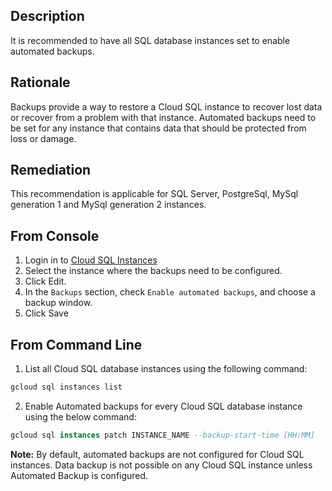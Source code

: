 ## Description

It is recommended to have all SQL database instances set to enable automated backups.

## Rationale

Backups provide a way to restore a Cloud SQL instance to recover lost data or recover from a problem with that instance. Automated backups need to be set for any instance that contains data that should be protected from loss or damage.

## Remediation

This recommendation is applicable for SQL Server, PostgreSql, MySql generation 1 and MySql generation 2 instances.

## From Console

1. Login in to [Cloud SQL Instances](https://console.cloud.google.com/sql/instances)
2. Select the instance where the backups need to be configured.
3. Click Edit.
4. In the `Backups` section, check `Enable automated backups`, and choose a backup window.
5. Click Save

## From Command Line

1. List all Cloud SQL database instances using the following command:

```bash
gcloud sql instances list
```

2. Enable Automated backups for every Cloud SQL database instance using the below command:

```sql
gcloud sql instances patch INSTANCE_NAME --backup-start-time [HH:MM]
```

**Note:** By default, automated backups are not configured for Cloud SQL instances. Data backup is not possible on any Cloud SQL instance unless Automated Backup is configured.
